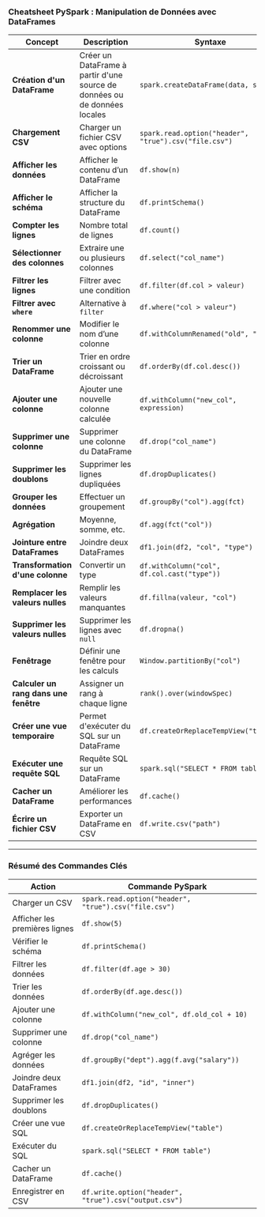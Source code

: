 
### **Cheatsheet PySpark : Manipulation de Données avec DataFrames**

| **Concept**                 | **Description** | **Syntaxe** | **Exemple** |
|-----------------------------|---------------|------------|-------------|
| **Création d'un DataFrame** | Créer un DataFrame à partir d'une source de données ou de données locales | `spark.createDataFrame(data, schema)` | ```python df = spark.createDataFrame([(1, "Alice", 30)], ["id", "name", "age"]) ``` |
| **Chargement CSV** | Charger un fichier CSV avec options | `spark.read.option("header", "true").csv("file.csv")` | ```python df = spark.read.option("inferSchema", "true").csv("movies.csv") ``` |
| **Afficher les données** | Afficher le contenu d’un DataFrame | `df.show(n)` | ```python df.show(5) ``` |
| **Afficher le schéma** | Afficher la structure du DataFrame | `df.printSchema()` | ```python df.printSchema() ``` |
| **Compter les lignes** | Nombre total de lignes | `df.count()` | ```python total_rows = df.count() ``` |
| **Sélectionner des colonnes** | Extraire une ou plusieurs colonnes | `df.select("col_name")` | ```python df.select("name").show() ``` |
| **Filtrer les lignes** | Filtrer avec une condition | `df.filter(df.col > valeur)` | ```python df.filter(df.age > 25).show() ``` |
| **Filtrer avec `where`** | Alternative à `filter` | `df.where("col > valeur")` | ```python df.where("age > 25").show() ``` |
| **Renommer une colonne** | Modifier le nom d’une colonne | `df.withColumnRenamed("old", "new")` | ```python df.withColumnRenamed("age", "years").show() ``` |
| **Trier un DataFrame** | Trier en ordre croissant ou décroissant | `df.orderBy(df.col.desc())` | ```python df.orderBy(df.age.desc()).show() ``` |
| **Ajouter une colonne** | Ajouter une nouvelle colonne calculée | `df.withColumn("new_col", expression)` | ```python df.withColumn("new_age", df.age + 5).show() ``` |
| **Supprimer une colonne** | Supprimer une colonne du DataFrame | `df.drop("col_name")` | ```python df.drop("age").show() ``` |
| **Supprimer les doublons** | Supprimer les lignes dupliquées | `df.dropDuplicates()` | ```python df.dropDuplicates(["name"]).show() ``` |
| **Grouper les données** | Effectuer un groupement | `df.groupBy("col").agg(fct)` | ```python df.groupBy("department").count().show() ``` |
| **Agrégation** | Moyenne, somme, etc. | `df.agg(fct("col"))` | ```python df.agg(f.avg("salary")).show() ``` |
| **Jointure entre DataFrames** | Joindre deux DataFrames | `df1.join(df2, "col", "type")` | ```python df1.join(df2, "id", "inner").show() ``` |
| **Transformation d'une colonne** | Convertir un type | `df.withColumn("col", df.col.cast("type"))` | ```python df.withColumn("age", df.age.cast("integer")).show() ``` |
| **Remplacer les valeurs nulles** | Remplir les valeurs manquantes | `df.fillna(valeur, "col")` | ```python df.fillna(0, "salary").show() ``` |
| **Supprimer les valeurs nulles** | Supprimer les lignes avec `null` | `df.dropna()` | ```python df.dropna().show() ``` |
| **Fenêtrage** | Définir une fenêtre pour les calculs | `Window.partitionBy("col")` | ```python from pyspark.sql.window import Window windowSpec = Window.partitionBy("department").orderBy("salary") ``` |
| **Calculer un rang dans une fenêtre** | Assigner un rang à chaque ligne | `rank().over(windowSpec)` | ```python df.withColumn("rank", f.rank().over(windowSpec)).show() ``` |
| **Créer une vue temporaire** | Permet d'exécuter du SQL sur un DataFrame | `df.createOrReplaceTempView("table")` | ```python df.createOrReplaceTempView("movies") ``` |
| **Exécuter une requête SQL** | Requête SQL sur un DataFrame | `spark.sql("SELECT * FROM table")` | ```python spark.sql("SELECT name, age FROM movies WHERE age > 25").show() ``` |
| **Cacher un DataFrame** | Améliorer les performances | `df.cache()` | ```python df.cache() ``` |
| **Écrire un fichier CSV** | Exporter un DataFrame en CSV | `df.write.csv("path")` | ```python df.write.option("header", "true").csv("output.csv") ``` |

---

### **Résumé des Commandes Clés**
| **Action**                  | **Commande PySpark** |
|-----------------------------|----------------------|
| Charger un CSV              | `spark.read.option("header", "true").csv("file.csv")` |
| Afficher les premières lignes | `df.show(5)` |
| Vérifier le schéma           | `df.printSchema()` |
| Filtrer les données          | `df.filter(df.age > 30)` |
| Trier les données            | `df.orderBy(df.age.desc())` |
| Ajouter une colonne          | `df.withColumn("new_col", df.old_col + 10)` |
| Supprimer une colonne        | `df.drop("col_name")` |
| Agréger les données          | `df.groupBy("dept").agg(f.avg("salary"))` |
| Joindre deux DataFrames      | `df1.join(df2, "id", "inner")` |
| Supprimer les doublons       | `df.dropDuplicates()` |
| Créer une vue SQL            | `df.createOrReplaceTempView("table")` |
| Exécuter du SQL              | `spark.sql("SELECT * FROM table")` |
| Cacher un DataFrame          | `df.cache()` |
| Enregistrer en CSV           | `df.write.option("header", "true").csv("output.csv")` |
